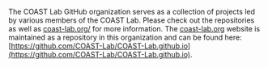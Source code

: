 The COAST Lab GitHub organization serves as a collection of projects led by various members of the COAST Lab. Please check out the repositories as well as [coast-lab.org/](https://coast-lab.org/) for more information. The [coast-lab.org](https://coast-lab.org/) website is maintained as a repository in this organization and can be found here: [https://github.com/COAST-Lab/COAST-Lab.github.io](https://github.com/COAST-Lab/COAST-Lab.github.io).